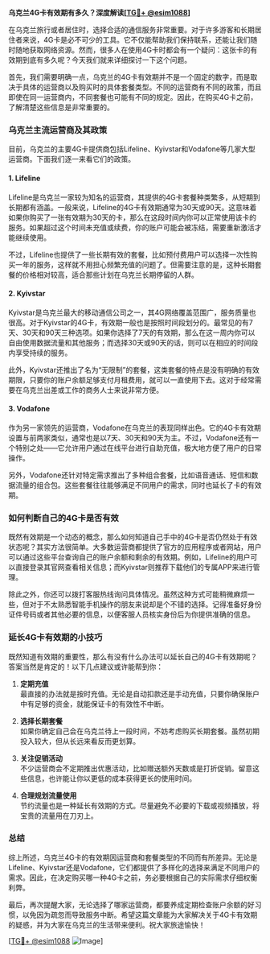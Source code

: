 **乌克兰4G卡有效期有多久？深度解读[[TG💪+ @esim1088](https://t.me/s/esim1088)]**

在乌克兰旅行或者居住时，选择合适的通信服务非常重要。对于许多游客和长期居住者来说，4G卡是必不可少的工具。它不仅能帮助我们保持联系，还能让我们随时随地获取网络资源。然而，很多人在使用4G卡时都会有一个疑问：这张卡的有效期到底有多久呢？今天我们就来详细探讨一下这个问题。

首先，我们需要明确一点，乌克兰的4G卡有效期并不是一个固定的数字，而是取决于具体的运营商以及购买时的具体套餐类型。不同的运营商有不同的政策，而且即使在同一运营商内，不同套餐也可能有不同的规定。因此，在购买4G卡之前，了解清楚这些信息是非常重要的。

### **乌克兰主流运营商及其政策**

目前，乌克兰的主要4G卡提供商包括Lifeline、Kyivstar和Vodafone等几家大型运营商。下面我们逐一来看它们的政策。

#### **1. Lifeline**
Lifeline是乌克兰一家较为知名的运营商，其提供的4G卡套餐种类繁多，从短期到长期都有涵盖。一般来说，Lifeline的4G卡有效期通常为30天或90天。这意味着如果你购买了一张有效期为30天的卡，那么在这段时间内你可以正常使用该卡的服务。如果超过这个时间未充值或续费，你的账户可能会被冻结，需要重新激活才能继续使用。

不过，Lifeline也提供了一些长期有效的套餐，比如预付费用户可以选择一次性购买一年的服务，这样就不用担心频繁充值的问题了。但需要注意的是，这种长期套餐的价格相对较高，适合那些计划在乌克兰长期停留的人群。

#### **2. Kyivstar**
Kyivstar是乌克兰最大的移动通信公司之一，其4G网络覆盖范围广，服务质量也很高。对于Kyivstar的4G卡，有效期一般也是按照时间段划分的。最常见的有7天、30天和90天三种选项。如果你选择了7天的有效期，那么在这一周内你可以自由使用数据流量和其他服务；而选择30天或90天的话，则可以在相应的时间段内享受持续的服务。

此外，Kyivstar还推出了名为“无限制”的套餐，这类套餐的特点是没有明确的有效期限，只要你的账户余额足够支付月租费用，就可以一直使用下去。这对于经常需要在乌克兰出差或工作的商务人士来说非常方便。

#### **3. Vodafone**
作为另一家领先的运营商，Vodafone在乌克兰的表现同样出色。它的4G卡有效期设置与前两家类似，通常也是以7天、30天和90天为主。不过，Vodafone还有一个特别之处——它允许用户通过在线平台进行自助充值，极大地方便了用户的日常操作。

另外，Vodafone还针对特定需求推出了多种组合套餐，比如语音通话、短信和数据流量的组合包。这些套餐往往能够满足不同用户的需求，同时也延长了卡的有效期。

### **如何判断自己的4G卡是否有效**

既然有效期是一个动态的概念，那么如何知道自己手中的4G卡是否仍然处于有效状态呢？其实方法很简单。大多数运营商都提供了官方的应用程序或者网站，用户可以通过这些平台查询自己的账户余额和剩余的有效期。例如，Lifeline的用户可以直接登录其官网查看相关信息；而Kyivstar则推荐下载他们的专属APP来进行管理。

除此之外，你还可以拨打客服热线询问具体情况。虽然这种方式可能稍微麻烦一些，但对于不太熟悉智能手机操作的朋友来说却是个不错的选择。记得准备好身份证件号码或者其他必要的信息，以便客服人员核实身份后为你提供准确的信息。

### **延长4G卡有效期的小技巧**

既然知道有效期的重要性，那么有没有什么办法可以延长自己的4G卡有效期呢？答案当然是肯定的！以下几点建议或许能帮到你：

1. **定期充值**  
   最直接的办法就是按时充值。无论是自动扣款还是手动充值，只要你确保账户中有足够的资金，就能保证卡的有效性不中断。

2. **选择长期套餐**  
   如果你确定自己会在乌克兰待上一段时间，不妨考虑购买长期套餐。虽然初期投入较大，但从长远来看反而更划算。

3. **关注促销活动**  
   不少运营商会不定期推出优惠活动，比如赠送额外天数或是打折促销。留意这些信息，也许能让你以更低的成本获得更长的使用时间。

4. **合理规划流量使用**  
   节约流量也是一种延长有效期的方式。尽量避免不必要的下载或视频播放，将宝贵的流量用在刀刃上。

### **总结**

综上所述，乌克兰4G卡的有效期因运营商和套餐类型的不同而有所差异。无论是Lifeline、Kyivstar还是Vodafone，它们都提供了多样化的选择来满足不同用户的需求。因此，在决定购买哪一种4G卡之前，务必要根据自己的实际需求仔细权衡利弊。

最后，再次提醒大家，无论选择了哪家运营商，都要养成定期检查账户余额的好习惯，以免因为疏忽而导致服务中断。希望这篇文章能为大家解决关于4G卡有效期的疑惑，并为大家在乌克兰的生活带来便利。祝大家旅途愉快！

[[TG💪+ @esim1088](https://t.me/s/esim1088) ![Image](https://i.postimg.cc/4NQfJmqS/Snipaste-2025-05-13-00-14-12.png)]